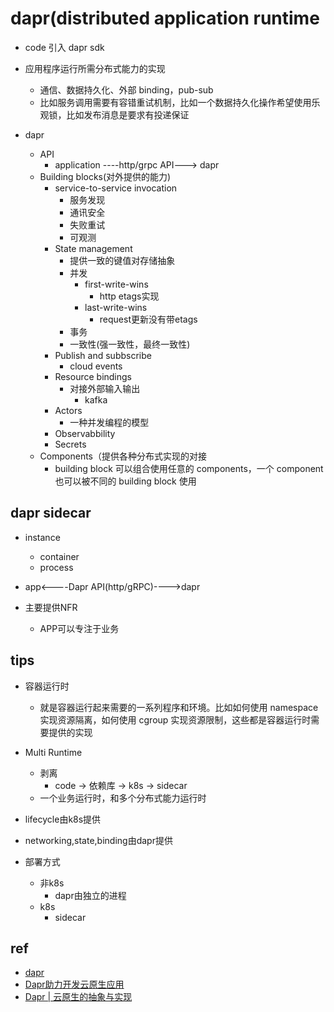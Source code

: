 # dapr(distributed application runtime

+ code 引入 dapr sdk
+ 应用程序运行所需分布式能力的实现
    + 通信、数据持久化、外部 binding，pub-sub
    + 比如服务调用需要有容错重试机制，比如一个数据持久化操作希望使用乐观锁，比如发布消息是要求有投递保证

+ dapr
    + API
        + application ----http/grpc API---> dapr
    + Building blocks(对外提供的能力)
        + service-to-service invocation
            + 服务发现
            + 通讯安全
            + 失败重试
            + 可观测
        + State management
            + 提供一致的键值对存储抽象
            + 并发
                + first-write-wins
                    + http etags实现
                + last-write-wins
                    + request更新没有带etags
            + 事务
            + 一致性(强一致性，最终一致性)
        + Publish and subbscribe
            + cloud events
        + Resource bindings
            + 对接外部输入输出
                + kafka
        + Actors
            + 一种并发编程的模型
        + Observabbility
        + Secrets
    + Components（提供各种分布式实现的对接
        + building block 可以组合使用任意的 components，一个 component 也可以被不同的 building block 使用
## dapr sidecar
+ instance
    + container
    + process

+ app<----Dapr API(http/gRPC)---->dapr

+ 主要提供NFR
    + APP可以专注于业务

## tips
+ 容器运行时
    + 就是容器运行起来需要的一系列程序和环境。比如如何使用 namespace 实现资源隔离，如何使用 cgroup 实现资源限制，这些都是容器运行时需要提供的实现

+ Multi Runtime
    + 剥离
        + code -> 依赖库 -> k8s -> sidecar
    + 一个业务运行时，和多个分布式能力运行时
+ lifecycle由k8s提供
+ networking,state,binding由dapr提供
+ 部署方式
    + 非k8s
        + dapr由独立的进程
    + k8s
        + sidecar
## ref
+ [dapr](https://dapr.io/)
+ [Dapr助力开发云原生应用](https://www.bilibili.com/video/BV1eG4y1s7sT/?spm_id_from=333.999.0.0&vd_source=d3c0a53193a65728ad278e633b3790e5)
+ [Dapr | 云原生的抽象与实现](https://segmentfault.com/a/1190000039863409)